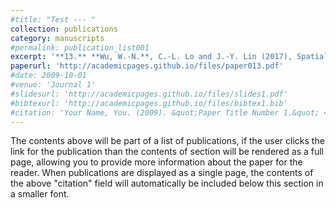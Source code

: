 ```yaml
---
#title: "Test --- "
collection: publications
category: manuscripts
#permalink: publication_list001
excerpt: '**13.** **Wu, W.-N.**, C.-L. Lo and J.-Y. Lin (2017), Spatial variation of the crustal stress field in the Philippine region and its tectonic implications, ***Journal of Asian Earth Sciences***, 142, 109-118, doi:10.1016/j.jseaes.2017.01.036.'
paperurl: 'http://academicpages.github.io/files/paper013.pdf'
#date: 2009-10-01
#venue: 'Journal 1'
#slidesurl: 'http://academicpages.github.io/files/slides1.pdf'
#bibtexurl: 'http://academicpages.github.io/files/bibtex1.bib'
#citation: 'Your Name, You. (2009). &quot;Paper Title Number 1.&quot; <i>Journal 1</i>. 1(1).'
---
```

The contents above will be part of a list of publications, if the user clicks the link for the publication than the contents of section will be rendered as a full page, allowing you to provide more information about the paper for the reader. When publications are displayed as a single page, the contents of the above "citation" field will automatically be included below this section in a smaller font.

